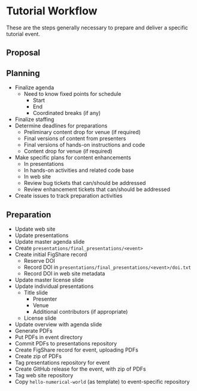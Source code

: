 # Tutorial Workflow

These are the steps generally necessary to prepare and deliver a specific tutorial event.

## Proposal

## Planning

* Finalize agenda
    - Need to know fixed points for schedule
        - Start
        - End
        - Coordinated breaks (if any)
* Finalize staffing
* Determine deadlines for preparations
    - Preliminary content drop for venue (if required)
    - Final versions of content from presenters
    - Final versions of hands-on instructions and code
    - Content drop for venue (if required)
* Make specific plans for content enhancements
    - In presentations
    - In hands-on activities and related code base
    - In web site
    - Review bug tickets that can/should be addressed
    - Review enhancement tickets that can/should be addressed
* Create issues to track preparation activities

## Preparation

* Update web site
* Update presentations
* Update master agenda slide
* Create `presentations/final_presentations/<event>`
* Create initial FigShare record
    - Reserve DOI
    - Record DOI in `presentations/final_presentations/<event>/doi.txt`
    - Record DOI in web site metadata
* Update master license slide
* Update individual presentations
    - Title slide
        - Presenter
        - Venue
        - Additional contributors (if appropriate)
    - License slide
* Update overview with agenda slide
* Generate PDFs
* Put PDFs in event directory
* Commit PDFs to presentations repository
* Create FigShare record for event, uploading PDFs
* Create zip of PDFs
* Tag presentations repository for event
* Create GitHub release for the event, with zip of PDFs
* Tag web site repository
* Copy `hello-numerical-world` (as template) to event-specific repository
